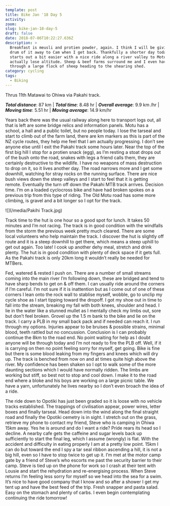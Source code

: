 ```yaml
---
template: post
title: Bike Jan '18 Day 5
activity:
zoom:
slug: bike-jan-18-day-5
draft: false
date: 2018-07-06T10:22:27.636Z
description: >
  Breakfast is meusli and protien powder, again. I think I will be giving the
  drum of it away to Cam when I get back. Thankfully a shorter day today, and it
  starts out a bit easier with a nice ride along a river valley to Motu, where I
  actually lose altitude. Sheep & beef farms surround me and I even have to ride
  through a large flock of sheep heading to the shearing shed.
category: cycling
tags:
  - Biking
---
```

Thrus 11th Matawai to Ohiwa via Pakahi track.

**_Total distance_**: 87 km |
**_Total time_**: 8.48 hr | **_Overall average_**: 9.9 km /hr | **_Moving time_**: 5.51 hr | **_Moving average_**: 14.9 km/hr

Years back there was the usual railway along here to transport logs out, all that is left are some bridge relics and information panels. Motu has a school, a hall and a public toilet, but no people today. I lose the tarseal and start to climb out of the farm land, there are km markers as this is part of the NZ cycle routes, they help me feel that I am actually progressing. I don’t see anyone else until I exit the Pakahi track some hours later. Near the top of the first big hill I stop for a protien snack (egg), as I’m resting a stoat drops out of the bush onto the road, snakes with legs a friend calls them, they are certainly destructive to the wildlife. I have no weapons of mass destruction to drop on it, so it lives another day. The road narrows more and I get some downhill, watching for stray rocks on the running surface. There are nice bush views down the steep valleys and I start to feel that it is getting remote. Eventually the turn off down the Pakahi MTB track arrives. Decision time. I’m on a loaded cyclocross bike and have had broken spokes on a previous trip from this type of riding. The Old Motu road has some more climbing, is gravel and a bit longer so I opt for the track.

![](/media/Pakihi Track.jpg)

Track time to the hut is one hour so a good spot for lunch. It takes 50 minutes and I’m not racing. The track is in good condition with the windfalls from the storm the previous week pretty much cleared. There are some local volunteers who help maintain the track. I discover the hut is slightly off route and it is a steep downhill to get there, which means a steep uphill to get out again. Too late! I cook up another dehy meal, stretch and drink plenty. The hut is in good condition with plenty of deck space if it gets full. As the Pakahi track is only 20km long it wouldn’t really be needed for MTBers.

Fed, watered & rested I push on. There are a number of small streams coming into the main river I’m following down, these are bridged and tend to have sharp bends to get on & off them. I can usually ride around the corners if I’m careful. I’m not sure if it is inattention but as I come out of one of these corners I lean onto the rock wall to stablise myself, wobble, go to unclip my cycle shoe as I start tipping toward the dropoff. I got my shoe out in time to fall into the stream, breaking my fall with both knees, shoulder and head. I lie in the water like a stunned mullet as I mentally check my limbs out, sore but don’t feel broken. Grovel up the 1.5 m bank to the bike and lie on the track. I carry a PLB in my small back pack and if needed can reach it. I run through my options. Injuries appear to be bruises & possible strains, minimal blood, teeth rattled but no concussion. Conclusion is I can probably continue the 8km to the road end. No point waiting for help as I doubt anyone will be through today and I’m not ready to fire the PLB off. Well, if it is carrying on then no point feeling sorry for myself, get going. Bike is fine but there is some blood leaking from my fingers and knees which will dry up. The track is benched from now on and at times quite high above the river. My confidence has been shaken so I opt to walk some of the more daunting sections which I would have normally ridden. The limbs are working but stiff, so best not to stop and cool down. I make it to the road end where a bloke and his boys are working on a large picnic table. We have a yarn, unfortunately he lives nearby so I don’t even broach the idea of a ride.

The ride down to Opotiki has just been graded so it is loose with no vehicle tracks established. The trappings of civilisation appear, power wires, letter boxes and finally tarseal. Head down into the wind along the final straight road and finally the Opotiki cemetry is in sight. I stretch out on the grass, retrieve my phone to contact my friend, Steve who is camping in Ohiwa 15km away. Yes he is around and do I want a ride? Pride rears its head so I decline. A nearby cafe gets the caffeine and sugar levels back up sufficiently to start the final leg, which I assume (wrongly) is flat. With the accident and difficulty in eating properly I am at a pretty low point. 15km I can do but toward the end I spy a tar seal ribbon ascending a hill, it is not a big hill, even so I have to stop twice to get up it. I’m met at the motor camp gate by a friend of Steve’s who escorts me past the security barrier to their camp. Steve is tied up on the phone for work so I crash at their tent with Lousie and start the rehydration and re-energising process. When Steve returns I’m feeling less sorry for myself so we head into the sea for a swim. It’s nice to have good company that I know and so after a shower I get my tent up and have the best feed of the trip. Fresh snapper and pasta salad. Easy on the stomach and plenty of carbs. I even begin contemplating continuing the ride tomorrow!
